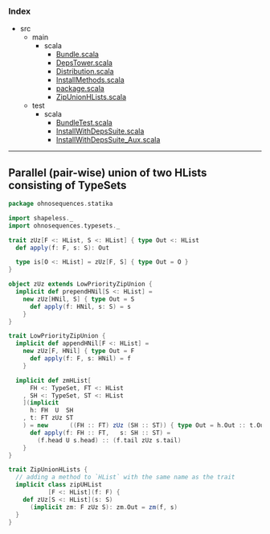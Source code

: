 ### Index

+ src
  + main
    + scala
      + [Bundle.scala](Bundle.md)
      + [DepsTower.scala](DepsTower.md)
      + [Distribution.scala](Distribution.md)
      + [InstallMethods.scala](InstallMethods.md)
      + [package.scala](package.md)
      + [ZipUnionHLists.scala](ZipUnionHLists.md)
  + test
    + scala
      + [BundleTest.scala](../../test/scala/BundleTest.md)
      + [InstallWithDepsSuite.scala](../../test/scala/InstallWithDepsSuite.md)
      + [InstallWithDepsSuite_Aux.scala](../../test/scala/InstallWithDepsSuite_Aux.md)

------

## Parallel (pair-wise) union of two HLists consisting of TypeSets

```scala
package ohnosequences.statika

import shapeless._
import ohnosequences.typesets._

trait zUz[F <: HList, S <: HList] { type Out <: HList
  def apply(f: F, s: S): Out

  type is[O <: HList] = zUz[F, S] { type Out = O } 
}

object zUz extends LowPriorityZipUnion {
  implicit def prependHNil[S <: HList] =
    new zUz[HNil, S] { type Out = S
      def apply(f: HNil, s: S) = s 
    }
}

trait LowPriorityZipUnion {
  implicit def appendHNil[F <: HList] =
    new zUz[F, HNil] { type Out = F
      def apply(f: F, s: HNil) = f 
    }

  implicit def zmHList[
      FH <: TypeSet, FT <: HList
    , SH <: TypeSet, ST <: HList
    ](implicit 
      h: FH  U  SH
    , t: FT zUz ST
    ) = new      ((FH :: FT) zUz (SH :: ST)) { type Out = h.Out :: t.Out
      def apply(f: FH :: FT,   s: SH :: ST) = 
        (f.head U s.head) :: (f.tail zUz s.tail)
    }
}

trait ZipUnionHLists {
  // adding a method to `HList` with the same name as the trait
  implicit class zipUHList
           [F <: HList](f: F) {
    def zUz[S <: HList](s: S)
      (implicit zm: F zUz S): zm.Out = zm(f, s)
  }
}


```


